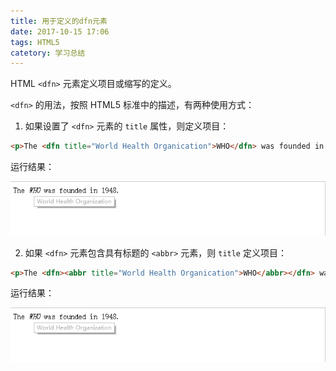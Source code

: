 ```yaml
---
title: 用于定义的dfn元素
date: 2017-10-15 17:06
tags: HTML5
catetory: 学习总结
---
```


HTML `<dfn>` 元素定义项目或缩写的定义。

`<dfn>` 的用法，按照 HTML5 标准中的描述，有两种使用方式：

1. 如果设置了 `<dfn>` 元素的 `title` 属性，则定义项目：

```html
<p>The <dfn title="World Health Organication">WHO</dfn> was founded in 1948.</p>
```

运行结果：

![dfn 设置 title 属性](../../../image/dfn设置title属性.png)

2. 如果 `<dfn>` 元素包含具有标题的 `<abbr>` 元素，则 `title` 定义项目：

```html
<p>The <dfn><abbr title="World Health Organication">WHO</abbr></dfn> was founded in 1948.</p>
```

运行结果：

![dfn 设置 title 属性](../../../image/dfn设置title属性.png)
